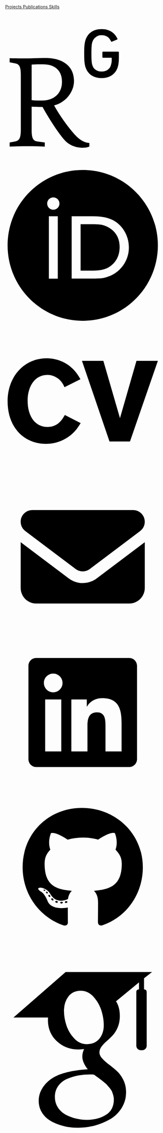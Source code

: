 <div>
    <div class="site-taxonomy-nav-links">
            <a href="categories/projects" aria-label="Projects" title = "Projects"> Projects </a>
            <a title= "Publications and Patents" href="categories/publications" aria-label="Publications and Patents"> Publications </a>
            <a title= "Skills and Tools" href="tags" aria-label="Publications and Patents"> Skills </a>
    </div>
    <div class="social-links">
        <a href="https://www.researchgate.net/profile/Padavinangady-Nakul-Bhat" aria-label="Research Gate" title = "Research Gate">
            <svg xmlns="http://www.w3.org/2000/svg" width="384" height="512" viewBox="0 0 384 512"><path d="M228.66 408.101c-20.194-21.973-47.218-57.268-69.698-97.166 37.134-8.685 64.633-43.55 64.633-78.384 0-51.345-39.88-75.176-92.163-75.176-27.023 0-48.583 1.365-68.716 1.365-18.369 0-36.722 0-48.154-.445V171.6l17.401 3.192c11.97 2.302 18.783 7.765 18.783 36.214v180.6c0 28.435-6.813 33.928-18.783 36.2l-17.4 3.252v13.259c12.367-.445 33.912-1.351 55.473-1.351 20.624 0 47.217.906 58.68 1.35v-13.258l-23.847-3.253c-12.366-1.796-18.813-7.764-18.813-36.2v-76.542c11.002.921 20.624.921 35.325.921 27.96 49.95 54.551 87.56 69.652 104.962 13.78 16.526 34.85 27.054 61.442 27.054 7.781 0 16.023-1.367 21.054-3.683v-11.894c-16.496 0-32.992-11.477-44.87-24.321zM119.064 295.344c-15.591 0-22.434-.414-33.008-1.41V178.918c10.574-.92 24.752-.92 37.136-.92 38.531 0 61.427 20.195 61.427 56.839 0 36.215-24.736 60.506-65.555 60.506M258.998 179.64c-.46-2.409-.875-5.217-1.243-8.456-.383-3.268-.63-7.104-.782-11.63-.154-4.496-.215-9.99-.215-16.282 0-6.323.061-11.74.215-16.25.152-4.528.399-8.41.782-11.648.368-3.223.782-6.046 1.243-8.455a51 51 0 0 1 1.78-6.982c3.943-11.923 10.405-20.885 19.443-26.901C289.244 67.02 300.308 64 313.443 64c6.752 0 12.875.782 18.307 2.377 5.371 1.581 10.189 3.76 14.44 6.553 4.189 2.762 7.81 6.015 10.802 9.698a53 53 0 0 1 7.474 11.878c.75 1.35.537 2.425-.66 3.176l-16.68 6.858c-1.413.753-2.41.37-3.193-1.12-3.743-6.936-6.936-11.493-12.183-14.807-5.31-3.3-10.22-4.865-18.308-4.865-8.793 0-12.721 1.749-18.23 5.693-5.463 3.867-9.468 8.732-11.832 16.143-.474 1.335-.905 2.993-1.41 4.942-.415 1.98-.753 4.404-.967 7.242-.215 2.84-.415 6.353-.598 10.497-.123 4.144-.184 9.177-.184 15.008 0 5.86.061 10.894.184 15.038.184 4.128.383 7.641.598 10.48.214 2.87.552 5.279.966 7.274.507 1.919.937 3.575 1.411 4.927 2.364 7.38 5.74 11.415 10.712 14.654 4.911 3.284 10.557 5.648 19.35 5.648 7.811 0 14.962-2.225 19.626-5.618 4.62-3.39 8.456-7.87 10.175-13.994.753-2.579 1.72-5.786 2.38-9.714.598-3.929.598-8.087.598-13.825 0-.907-.508-1.367-1.352-1.367h-26.716c-1.504 0-2.24-.736-2.24-2.24v-15.314c0-1.52.736-2.257 2.24-2.257h49.028c1.535 0 2.257.737 2.257 2.257v13.09c0 6.935 0 13.365-.722 19.32-.691 5.953-1.626 11.109-2.808 14.868-3.744 11.77-9.682 20.15-18.782 26.394-9.131 6.291-20.9 9.682-33.684 9.682-13.135 0-24.199-3.022-33.221-9.022-9.039-6.077-15.5-14.993-19.443-26.916a51 51 0 0 1-1.78-6.997z"/></svg>
        </a>
        <a href="https://orcid.org/0009-0003-6017-3093" aria-label="ORCID" title = "ORCID">
            <svg class="icon-shrink" xmlns="http://www.w3.org/2000/svg" viewBox="0 0 512 512"><path d="M336.62 194.538c-7.13-3.328-13.866-5.56-20.253-6.614-6.365-1.095-16.574-1.612-30.71-1.612h-36.704v152.747h37.634c14.673 0 26.081-1.013 34.224-3.017s14.921-4.526 20.356-7.626a69.5 69.5 0 0 0 14.942-11.388c14.488-14.714 21.742-33.273 21.742-55.717 0-22.052-7.44-40.052-22.341-53.982-5.498-5.166-11.822-9.444-18.89-12.793zM256 8C119.022 8 8 119.042 8 256s111.022 248 248 248 248-111.042 248-248S392.978 8 256 8m-82.336 357.513h-29.389V160.148h29.389zM158.95 138.696c-11.14 0-20.213-9.01-20.213-20.212 0-11.118 9.052-20.191 20.213-20.191 11.18 0 20.232 9.052 20.232 20.191a20.194 20.194 0 0 1-20.232 20.212m241.386 163.597c-5.29 12.545-12.834 23.581-22.65 33.088-9.982 9.837-21.597 17.194-34.844 22.196-7.75 3.017-14.839 5.063-21.307 6.117-6.49 1.013-18.828 1.509-37.076 1.509h-64.956V160.148h69.233c27.962 0 50.034 4.154 66.32 12.545 16.265 8.37 29.181 20.728 38.792 36.972 9.61 16.265 14.425 34.018 14.425 53.196.023 13.765-2.666 26.908-7.936 39.432z"/></svg>
        </a>
        <a title="Curriculum Vitae" href="assets/resume.pdf" aria-label="Curriculum Vitae">
            <svg xmlns="http://www.w3.org/2000/svg" width="512" height="512" viewBox="0 0 512 512"><path d="M249.18 328.324c-9.788 15.384-19.179 30.434-40.222 45.055-11.256 7.89-37.164 23.306-73.99 23.306C64.709 396.685 8 345.605 8 255.801c0-78.486 53.345-140.486 128.466-140.486 30.434 0 57.474 10.521 77.387 26.304 18.414 14.65 27.038 29.304 34.563 42.456l-52.58 26.273c-3.762-8.626-8.29-17.649-19.913-27.406-12.784-10.155-25.54-13.152-36.46-13.152-42.821 0-65.364 39.825-65.364 84.145 0 58.238 29.7 87.143 65.364 87.143 34.563 0 48.48-24.042 57.474-39.426zm184.194-204.75H504l-92.037 265.22h-67.597l-90.904-265.22h70.625l54.843 188.6z"/></svg>
        </a>
        <a href="mailto:nakul1.mitmpl2023@learner.manipal.edu" aria-label="Email" title = "Email">
            <svg xmlns="http://www.w3.org/2000/svg" viewBox="0 0 640 640"><path d="M112 128c-26.5 0-48 21.5-48 48 0 15.1 7.1 29.3 19.2 38.4l208 156a48 48 0 0 0 57.6 0l208-156c12.1-9.1 19.2-23.3 19.2-38.4 0-26.5-21.5-48-48-48zM64 260v188c0 35.3 28.7 64 64 64h384c35.3 0 64-28.7 64-64V260L377.6 408.8c-34.1 25.6-81.1 25.6-115.2 0z"/></svg>
        </a>
    </div>
    <div class='social-links'>
        <a href="https://linkedin.com/in/nakulbhat" aria-label="LinkedIn" title = "LinkedIn">
            <svg xmlns="http://www.w3.org/2000/svg" viewBox="0 0 640 640"><path d="M512 96H127.9C110.3 96 96 110.5 96 128.3v383.4c0 17.8 14.3 32.3 31.9 32.3H512c17.6 0 32-14.5 32-32.3V128.3c0-17.8-14.4-32.3-32-32.3M231.4 480H165V266.2h66.5V480zm-33.2-320c21.3 0 38.5 17.2 38.5 38.5S219.5 237 198.2 237s-38.5-17.2-38.5-38.5 17.2-38.5 38.5-38.5m282.1 320h-66.4V376c0-24.8-.5-56.7-34.5-56.7-34.6 0-39.9 27-39.9 54.9V480h-66.4V266.2h63.7v29.2h.9c8.9-16.8 30.6-34.5 62.9-34.5 67.2 0 79.7 44.3 79.7 101.9z"/></svg>
        </a>
        <a href="https://github.com/nakulbhat" aria-label="GitHub" title = "GitHub">
            <svg xmlns="http://www.w3.org/2000/svg" viewBox="0 0 640 640"><path d="M237.9 461.4c0 2-2.3 3.6-5.2 3.6-3.3.3-5.6-1.3-5.6-3.6 0-2 2.3-3.6 5.2-3.6 3-.3 5.6 1.3 5.6 3.6m-31.1-4.5c-.7 2 1.3 4.3 4.3 4.9 2.6 1 5.6 0 6.2-2s-1.3-4.3-4.3-5.2c-2.6-.7-5.5.3-6.2 2.3m44.2-1.7c-2.9.7-4.9 2.6-4.6 4.9.3 2 2.9 3.3 5.9 2.6 2.9-.7 4.9-2.6 4.6-4.6-.3-1.9-3-3.2-5.9-2.9M316.8 72C178.1 72 72 177.3 72 316c0 110.9 69.8 205.8 169.5 239.2 12.8 2.3 17.3-5.6 17.3-12.1 0-6.2-.3-40.4-.3-61.4 0 0-70 15-84.7-29.8 0 0-11.4-29.1-27.8-36.6 0 0-22.9-15.7 1.6-15.4 0 0 24.9 2 38.6 25.8 21.9 38.6 58.6 27.5 72.9 20.9 2.3-16 8.8-27.1 16-33.7-55.9-6.2-112.3-14.3-112.3-110.5 0-27.5 7.6-41.3 23.6-58.9-2.6-6.5-11.1-33.3 2.6-67.9 20.9-6.5 69 27 69 27 20-5.6 41.5-8.5 62.8-8.5s42.8 2.9 62.8 8.5c0 0 48.1-33.6 69-27 13.7 34.7 5.2 61.4 2.6 67.9 16 17.7 25.8 31.5 25.8 58.9 0 96.5-58.9 104.2-114.8 110.5 9.2 7.9 17 22.9 17 46.4 0 33.7-.3 75.4-.3 83.6 0 6.5 4.6 14.4 17.3 12.1C500.2 521.8 568 426.9 568 316c0-138.7-112.5-244-251.2-244M169.2 416.9c-1.3 1-1 3.3.7 5.2 1.6 1.6 3.9 2.3 5.2 1 1.3-1 1-3.3-.7-5.2-1.6-1.6-3.9-2.3-5.2-1m-10.8-8.1c-.7 1.3.3 2.9 2.3 3.9 1.6 1 3.6.7 4.3-.7.7-1.3-.3-2.9-2.3-3.9-2-.6-3.6-.3-4.3.7m32.4 35.6c-1.6 1.3-1 4.3 1.3 6.2 2.3 2.3 5.2 2.6 6.5 1 1.3-1.3.7-4.3-1.3-6.2-2.2-2.3-5.2-2.6-6.5-1m-11.4-14.7c-1.6 1-1.6 3.6 0 5.9s4.3 3.3 5.6 2.3c1.6-1.3 1.6-3.9 0-6.2-1.4-2.3-4-3.3-5.6-2"/></svg>
        </a>
        <a href="https://scholar.google.com/citations?user=iIjhA_AAAAAJ" aria-label="Google Scholar" title = "Google Scholar">
            <svg class="icon-shrink" xmlns="http://www.w3.org/2000/svg" viewBox="0 0 384 512"><path d="M343.759 106.662V79.43L363.524 64h-213.89L20.476 176.274h85.656a82 82 0 0 0-.219 6.225c0 20.845 7.22 38.087 21.672 51.861 14.453 13.797 32.252 20.648 53.327 20.648 4.923 0 9.75-.368 14.438-1.024-2.907 6.5-4.374 12.523-4.374 18.142 0 9.875 4.499 20.43 13.467 31.642-39.234 2.67-68.061 9.732-86.437 21.163-10.531 6.5-19 14.704-25.39 24.531-6.391 9.9-9.578 20.515-9.578 31.962 0 9.648 2.062 18.336 6.219 26.062 4.156 7.726 9.578 14.07 16.312 18.984 6.718 4.968 14.469 9.101 23.219 12.469 8.734 3.344 17.406 5.718 26.061 7.062A167 167 0 0 0 180.555 448c13.469 0 26.953-1.734 40.547-5.187 13.562-3.485 26.28-8.642 38.171-15.493 11.86-6.805 21.515-16.086 28.922-27.718 7.39-11.68 11.094-24.805 11.094-39.336 0-11.016-2.25-21.039-6.75-30.14-4.468-9.073-9.938-16.542-16.452-22.345-6.501-5.813-13-11.155-19.516-15.968-6.5-4.845-12-9.75-16.468-14.813-4.485-5.046-6.735-10.054-6.735-14.984 0-4.921 1.734-9.672 5.216-14.265 3.455-4.61 7.674-9.048 12.61-13.306 4.937-4.25 9.875-8.968 14.796-14.133 4.922-5.147 9.141-11.827 12.61-20.008 3.485-8.18 5.203-17.445 5.203-27.757 0-13.453-2.547-24.46-7.547-33.314-.594-1.022-1.218-1.803-1.875-3.022l56.907-46.672v17.119c-7.393.93-6.624 5.345-6.624 10.635V245.96c0 5.958 4.875 10.834 10.834 10.834h3.989c5.958 0 10.833-4.875 10.833-10.834V117.293c0-5.277.778-9.688-6.561-10.63m-107.36 222.48c1.14.75 3.704 2.78 7.718 6.038 4.05 3.243 6.797 5.695 8.266 7.414a444 444 0 0 1 6.376 7.547c2.813 3.375 4.718 6.304 5.718 8.734q1.5 3.717 3.047 8.946a38.3 38.3 0 0 1 1.485 10.562c0 17.048-6.564 29.68-19.656 37.859-13.125 8.18-28.767 12.274-46.938 12.274-9.187 0-18.203-1.093-27.063-3.196-8.843-2.116-17.311-5.336-25.39-9.601-8.078-4.258-14.577-10.204-19.5-17.797-4.938-7.64-7.407-16.415-7.407-26.25 0-10.32 2.797-19.29 8.422-26.906 5.594-7.625 12.938-13.391 22.032-17.315 9.063-3.946 18.25-6.742 27.562-8.398a158 158 0 0 1 28.438-2.555c4.47 0 7.936.25 10.405.696.455.219 3.032 2.07 7.735 5.563 4.704 3.462 7.625 5.595 8.75 6.384zm-3.359-100.579c-7.406 8.86-17.734 13.288-30.953 13.288-11.86 0-22.298-4.764-31.266-14.312-9-9.523-15.422-20.328-19.344-32.43-3.937-12.109-5.906-23.984-5.906-35.648q.002-20.54 10.781-34.976c7.187-9.65 17.5-14.485 30.938-14.485 11.875 0 22.374 5.038 31.437 15.157 9.094 10.085 15.61 21.413 19.517 33.968 3.922 12.54 5.873 24.53 5.873 35.984 0 13.446-3.702 24.61-11.076 33.454z"/></svg>
        </a>
    </div>
</div>
